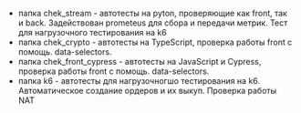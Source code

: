 - папка chek_stream - автотесты на pyton, проверяющие как front, так и back. Задействован prometeus для сбора и передачи метрик. Тест для нагрузочного тестирования на k6
- папка chek_crypto - автотесты на TypeScript, проверка работы front с помощь. data-selectors.
- папка chek_front_cypress - автотесты на JavaScript и Cypress, проверка работы front с помощь. data-selectors.
- папка k6 - автотесты для нагрузочногшо тестирования на k6. Автоматическое создание ордеров и их выкуп. Проверка работы NAT
